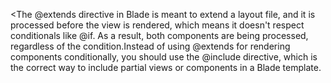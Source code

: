 <The @extends directive in Blade is meant to extend a layout file, and it is processed before the view is rendered, which means it doesn't respect conditionals like @if. As a result, both components are being processed, regardless of the condition.Instead of using @extends for rendering components conditionally, you should use the @include directive, which is the correct way to include partial views or components in a Blade template.